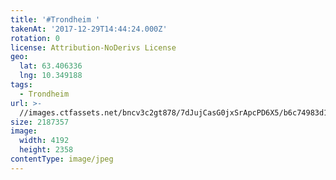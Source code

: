 ```yaml
---
title: '#Trondheim '
takenAt: '2017-12-29T14:44:24.000Z'
rotation: 0
license: Attribution-NoDerivs License
geo:
  lat: 63.406336
  lng: 10.349188
tags:
  - Trondheim
url: >-
  //images.ctfassets.net/bncv3c2gt878/7dJujCasG0jxSrApcPD6X5/b6c74983d1dea061bef8f3981e8bf14c/trondheim_24509595037_o
size: 2187357
image:
  width: 4192
  height: 2358
contentType: image/jpeg
---
```


